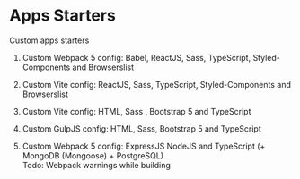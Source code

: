# Apps Starters

Custom apps starters

1. Custom Webpack 5 config: Babel, ReactJS, Sass, TypeScript, Styled-Components and Browserslist

2. Custom Vite config: ReactJS, Sass, TypeScript, Styled-Components and Browserslist

3. Custom Vite config: HTML, Sass , Bootstrap 5 and TypeScript

4. Custom GulpJS config: HTML, Sass, Bootstrap 5 and TypeScript

5. Custom Webpack 5 config: ExpressJS NodeJS and TypeScript (+ MongoDB (Mongoose) + PostgreSQL)\
   Todo: Webpack warnings while building

